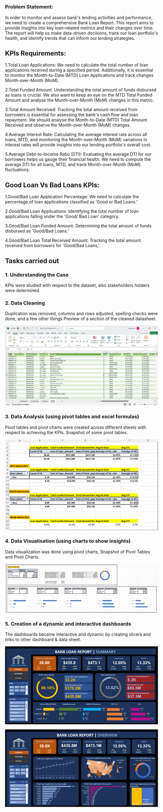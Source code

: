 # 
### Problem Statement:
In order to monitor and assess bank's lending activities and performance, we need to create a comprehensive Bank Loan Report. This report aims to provide insights into key loan-related metrics and their changes over time. The report will help us make data-driven decisions, track our loan portfolio's health, and identify trends that can inform our lending strategies.

## KPIs Requirements:
1.Total Loan Applications: We need to calculate the total number of loan applications received during a specified period. Additionally, it is essential to monitor the Month-to-Date (MTD) Loan Applications and track changes Month-over-Month (MoM).

2.Total Funded Amount: Understanding the total amount of funds disbursed as loans is crucial. We also want to keep an eye on the MTD Total Funded Amount and analyse the Month-over-Month (MoM) changes in this metric.

3.Total Amount Received: Tracking the total amount received from borrowers is essential for assessing the bank's cash flow and loan repayment. We should analyse the Month-to-Date (MTD) Total Amount Received and observe the Month-over-Month (MoM) changes.

4.Average Interest Rate: Calculating the average interest rate across all loans, MTD, and monitoring the Month-over-Month (MoM) variations in interest rates will provide insights into our lending portfolio's overall cost.

5.Average Debt-to-Income Ratio (DTI): Evaluating the average DTI for our borrowers helps us gauge their financial health. We need to compute the average DTI for all loans, MTD, and track Month-over-Month (MoM) fluctuations.

## Good Loan Vs Bad Loans KPIs:
1.Good/Bad Loan Application Percentage: We need to calculate the percentage of loan applications classified as 'Good or Bad Loans.'

2.Good/Bad Loan Applications: Identifying the total number of loan applications falling under the 'Good/ Bad Loan' category.

3.Good/Bad Loan Funded Amount: Determining the total amount of funds disbursed as 'Good/Bad Loans.'

4.Good/Bad Loan Total Received Amount: Tracking the total amount received from borrowers for 'Good/Bad Loans,'.

## Tasks carried out

### 1. Understanding the Case

  KPIs were studied with respect to the dataset, also stakeholders holders were determined.

### 2. Data Cleaning

  Duplication was removed, columns and rows adjusted, spelling checks were done, and a few other things
  Preview of a section of the cleaned datasheet.

  ![image](https://github.com/prathamj03/BankLoan-Dashboard/blob/main/Images/1.png)

### 3. Data Analysis (using pivot tables and excel formulas)

  Pivot tables and pivot charts were created across different sheets with respect to achieving the KPIs.
  Snapshot of some pivot tables.

  ![image](https://github.com/prathamj03/BankLoan-Dashboard/blob/main/Images/2.png)

### 4. Data Visualisation (using charts to show insights)

  Data visualization was done using pivot charts,
  Snapshot of Pivot Tables and Pivot Charts.

  ![image](https://github.com/prathamj03/BankLoan-Dashboard/blob/main/Images/3.png)

### 5. Creation of a dynamic and interactive dashboards

  The dashboards became interactive and dynamic by creating slicers and links to other dashboard & data sheet.

  ![image](https://github.com/prathamj03/BankLoan-Dashboard/blob/main/Images/4.png)
  
  ![image](https://github.com/prathamj03/BankLoan-Dashboard/blob/main/Images/5.png)
  
